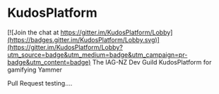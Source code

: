 # KudosPlatform

[![Join the chat at https://gitter.im/KudosPlatform/Lobby](https://badges.gitter.im/KudosPlatform/Lobby.svg)](https://gitter.im/KudosPlatform/Lobby?utm_source=badge&utm_medium=badge&utm_campaign=pr-badge&utm_content=badge)
The IAG-NZ Dev Guild KudosPlatform for gamifying Yammer


Pull Request testing....